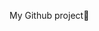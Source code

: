 My Github project👋

<!--
**padmapriyakovvuri/padmapriyakovvuri** is a ✨ _special_ ✨ repository because its `README.md` (this file) appears on your GitHub profile.

This is Priya. 
I would like to learn some IT courses and later would like to work in IT.
I have done computer courses long back but after that not in touch. I would like to start learning now so that I can persue caree in IT
I just started with office tools and the current course is on computer fundamentals which covers Python, HTML, CSS and java script.
-->
